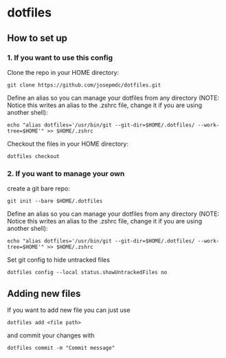 # dotfiles

## How to set up

### 1. If you want to use this config
Clone the repo in your HOME directory:
```
git clone https://github.com/josepmdc/dotfiles.git
```

Define an alias so you can manage your dotfiles from any directory (NOTE: Notice this writes an alias to the .zshrc file, change it if you are using another shell):
```
echo "alias dotfiles='/usr/bin/git --git-dir=$HOME/.dotfiles/ --work-tree=$HOME'" >> $HOME/.zshrc
```

Checkout the files in your HOME directory:
```
dotfiles checkout
```

### 2. If you want to manage your own

create a git bare repo:
```
git init --bare $HOME/.dotfiles
```

Define an alias so you can manage your dotfiles from any directory (NOTE: Notice this writes an alias to the .zshrc file, change it if you are using another shell):
```
echo "alias dotfiles='/usr/bin/git --git-dir=$HOME/.dotfiles/ --work-tree=$HOME'" >> $HOME/.zshrc
```

Set git config to hide untracked files
```
dotfiles config --local status.showUntrackedFiles no
```

## Adding new files

If you want to add new file you can just use
```
dotfiles add <file path>
```
and commit your changes with 
```
dotfiles commit -m "Commit message"
```
